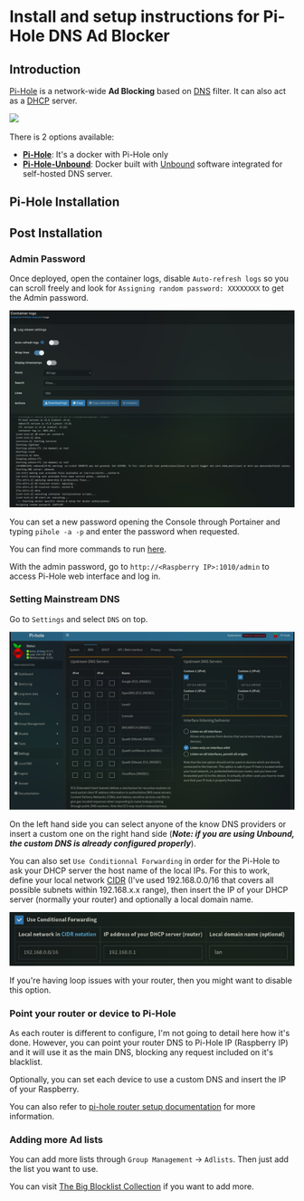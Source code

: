# Install and setup instructions for Pi-Hole DNS Ad Blocker

## Introduction

[Pi-Hole](https://pi-hole.net/) is a network-wide **Ad Blocking** based on [DNS](https://en.wikipedia.org/wiki/Domain_Name_System) filter. It can also act as a [DHCP](https://en.wikipedia.org/wiki/Dynamic_Host_Configuration_Protocol) server.

![](https://i0.wp.com/pi-hole.net/wp-content/uploads/2018/12/dashboard.png?zoom=1.75&w=3840&ssl=1)

There is 2 options available:

- **[Pi-Hole](#pi-hole-installation)**: It's a docker with Pi-Hole only
- **[Pi-Hole-Unbound](#pi-hole-unbound-installation)**: Docker built with [Unbound](https://nlnetlabs.nl/projects/unbound/about/) software integrated for self-hosted DNS server.



## Pi-Hole Installation


## Post Installation

### Admin Password

Once deployed, open the container logs, disable `Auto-refresh logs` so you can scroll freely and look for `Assigning random password: XXXXXXXX` to get the Admin password.

![](../images/pi-hole_LogsPassword.png)

You can set a new password opening the Console through Portainer and typing `pihole -a -p` and enter the password when requested.

You can find more commands to run [here](https://docs.pi-hole.net/core/pihole-command/).

With the admin password, go to `http://<Raspberry IP>:1010/admin` to access Pi-Hole web interface and log in.

### Setting Mainstream DNS

Go to `Settings` and select `DNS` on top.

![](../images/pi-hole_SettingsDNS.png)

On the left hand side you can select anyone of the know DNS providers or insert a custom one on the right hand side (_**Note: if you are using Unbound, the custom DNS is already configured properly**_).

You can also set `Use Conditionnal Forwarding` in order for the Pi-Hole to ask your DHCP server the host name of the local IPs. For this to work, define your local network [CIDR](https://en.wikipedia.org/wiki/Classless_Inter-Domain_Routing) (I've used 192.168.0.0/16 that covers all possible subnets within 192.168.x.x range), then insert the IP of your DHCP server (normally your router) and optionally a local domain name.

![](../images/pi-hole_SettingsDNS_CF.png)

If you're having loop issues with your router, then you might want to disable this option.

### Point your router or device to Pi-Hole

As each router is different to configure, I'm not going to detail here how it's done. However, you can point your router DNS to Pi-Hole IP (Raspberry IP) and it will use it as the main DNS, blocking any request included on it's blacklist.

Optionally, you can set each device to use a custom DNS and insert the IP of your Raspberry.

You can also refer to [pi-hole router setup documentation](https://docs.pi-hole.net/routers/fritzbox/) for more information.

### Adding more Ad lists

You can add more lists through `Group Management` -> `Adlists`. Then just add the list you want to use.

You can visit [The Big Blocklist Collection](https://firebog.net/) if you want to add more.

